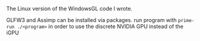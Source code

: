 The Linux version of the WindowsGL code I wrote.

GLFW3 and Assimp can be installed via packages.
run program with `prime-run ./<program>` in order to use the discrete NVIDIA GPU instead of the iGPU
